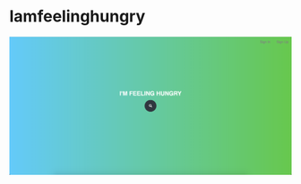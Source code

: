 # Iamfeelinghungry
![I'M FEELING HUNGRY HOME](https://github.com/Gavin-Hoang/Iamfeelinghungry/blob/master/Home.png)
